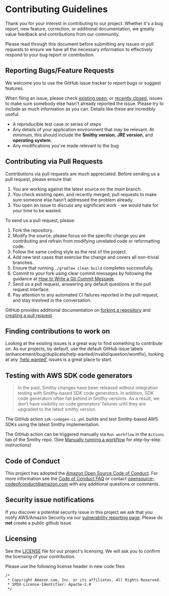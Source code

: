 # Contributing Guidelines

Thank you for your interest in contributing to our project. Whether it's a bug report, new feature, correction, or additional
documentation, we greatly value feedback and contributions from our community.

Please read through this document before submitting any issues or pull requests to ensure we have all the necessary
information to effectively respond to your bug report or contribution.


## Reporting Bugs/Feature Requests

We welcome you to use the GitHub issue tracker to report bugs or suggest features.

When filing an issue, please check [existing open](https://github.com/smithy-lang/smithy/issues), or [recently closed](https://github.com/smithy-lang/smithy/issues?utf8=%E2%9C%93&q=is%3Aissue%20is%3Aclosed%20), issues to make sure somebody else hasn't already
reported the issue. Please try to include as much information as you can. Details like these are incredibly useful:

* A reproducible test case or series of steps
* Any details of your application environment that may be relevant. At
  minimum, this should include the __Smithy version__, __JRE version__,
  and __operating system__.
* Any modifications you've made relevant to the bug


## Contributing via Pull Requests

Contributions via pull requests are much appreciated. Before sending us a pull request, please ensure that:

1. You are working against the latest source on the *main* branch.
2. You check existing open, and recently merged, pull requests to make sure someone else hasn't addressed the problem already.
3. You open an issue to discuss any significant work - we would hate for your time to be wasted.

To send us a pull request, please:

1. Fork the repository.
2. Modify the source; please focus on the specific change you are contributing and
   refrain from modifying unrelated code or reformatting code.
3. Follow the same coding style as the rest of the project.
4. Add new test cases that exercise the change and covers all non-trivial branches.
5. Ensure that running `./gradlew clean build` completes successfully.
6. Commit to your fork using clear commit messages by following the guidance at
   [How to Write a Git Commit Message](https://chris.beams.io/posts/git-commit/).
7. Send us a pull request, answering any default questions in the pull request interface.
8. Pay attention to any automated CI failures reported in the pull request, and stay involved in the conversation.

GitHub provides additional documentation on [forking a repository](https://help.github.com/articles/fork-a-repo/)
and [creating a pull request](https://help.github.com/articles/creating-a-pull-request/).


## Finding contributions to work on

Looking at the existing issues is a great way to find something to contribute on. As our projects, by default, use the default GitHub issue labels (enhancement/bug/duplicate/help wanted/invalid/question/wontfix), looking at any ['help wanted'](https://github.com/smithy-lang/smithy/labels/help%20wanted) issues is a great place to start.


## Testing with AWS SDK code generators

> In the past, Smithy changes have been released without integration testing with Smithy-based SDK code generators.
> In addition, SDK code generators often fall behind in Smithy versions. As a result, we don’t have visibility on code generators’ failures
> until they are upgraded to the latest smithy version.

The GitHub action `sdk-codegen-ci.yml` builds and test Smithy-based AWS SDKs using the latest Smithy implementation.

The GitHub action can be triggered manually via `Run workflow` in the `Actions` tab of the Smithy repo.
(See [Manually running a workflow](https://docs.github.com/en/actions/managing-workflow-runs/manually-running-a-workflow) for step-by-step instructions)


## Code of Conduct

This project has adopted the [Amazon Open Source Code of Conduct](https://aws.github.io/code-of-conduct).
For more information see the [Code of Conduct FAQ](https://aws.github.io/code-of-conduct-faq) or contact
opensource-codeofconduct@amazon.com with any additional questions or comments.


## Security issue notifications

If you discover a potential security issue in this project we ask that you notify AWS/Amazon Security via our [vulnerability reporting page](http://aws.amazon.com/security/vulnerability-reporting/). Please do **not** create a public github issue.


## Licensing

See the [LICENSE](https://github.com/smithy-lang/smithy/blob/main/LICENSE) file for our project's licensing. We will ask you to confirm the licensing of your contribution.

Please use the following license header in new code files:

```
/*
 * Copyright Amazon.com, Inc. or its affiliates. All Rights Reserved.
 * SPDX-License-Identifier: Apache-2.0
 */
```
